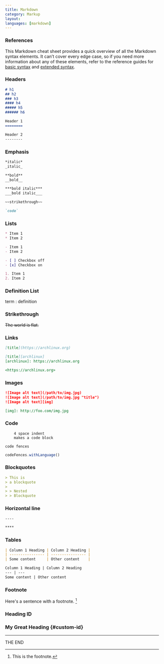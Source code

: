 ```yaml
---
title: Markdown
category: Markup
layout:
languages: [markdown]
---
```


### References

This Markdown cheat sheet provides a quick overview of all the Markdown syntax
elements. It can’t cover every edge case, so if you need more information
about any of these elements, refer to the reference guides for
[basic syntax](https://www.markdownguide.org/basic-syntax)
and
[extended syntax](https://www.markdownguide.org/extended-syntax).

### Headers

```markdown
# h1
## h2
### h3
#### h4
##### h5
###### h6
```

```markdown
Header 1
========
```

```markdown
Header 2
--------
```

### Emphasis

```markdown
*italic*
_italic_
```

```markdown
**bold**
__bold__
```

```markdown
***bold italic***
___bold italic___
```

```markdown
~~strikethrough~~
```

```markdown
`code`
```

### Lists

```markdown
* Item 1
* Item 2
```

```markdown
- Item 1
- Item 2
```

```markdown
- [ ] Checkbox off
- [x] Checkbox on
```

```markdown
1. Item 1
2. Item 2
```

### Definition List

term
: definition

### Strikethrough

~~The world is flat.~~

### Links

```markdown
[title](https://archlinux.org)
```

```markdown
[title][archlinux]
[archlinux]: https://archlinux.org
```

```markdown
<https://archlinux.org>
```

### Images

```markdown
![Image alt text](/path/to/img.jpg)
![Image alt text](/path/to/img.jpg "title")
![Image alt text][img]
```

```markdown
[img]: http://foo.com/img.jpg
```

### Code

```
    4 space indent
    makes a code block
```

```
code fences
```

```js
codeFences.withLanguage()
```

### Blockquotes

```markdown
> This is
> a blockquote
>
> > Nested
> > Blockquote
```

### Horizontal line

```markdown
----
```

```markdown
****
```

### Tables

```markdown
| Column 1 Heading | Column 2 Heading |
| ---------------- | ---------------- |
| Some content     | Other content    |
```

```markdown
Column 1 Heading | Column 2 Heading
--- | ---
Some content | Other content
```

### Footnote

Here's a sentence with a footnote. [^1]

[^1]: This is the footnote.

### Heading ID

### My Great Heading {#custom-id}

---

THE END
